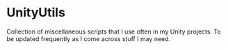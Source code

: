 # UnityUtils
Collection of miscellaneous scripts that I use often in my Unity projects. To be updated frequently as I come across stuff I may need.
